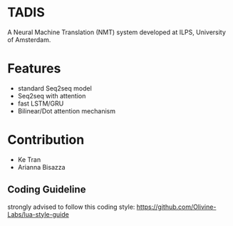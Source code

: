 # TADIS
A Neural Machine Translation (NMT) system developed at ILPS, University of Amsterdam.


# Features

- standard Seq2seq model
- Seq2seq with attention
- fast LSTM/GRU
- Bilinear/Dot attention mechanism

# Contribution

- Ke Tran
- Arianna Bisazza

## Coding Guideline

strongly advised to follow this coding style: https://github.com/Olivine-Labs/lua-style-guide
